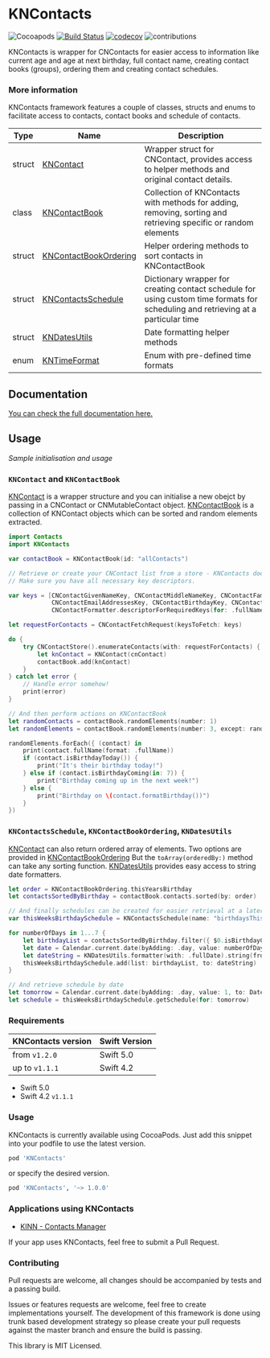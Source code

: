 # KNContacts 
![Cocoapods](https://img.shields.io/cocoapods/v/KNContacts.svg) [![Build Status](https://travis-ci.org/dragosrobertn/KNContacts.svg?branch=master)](https://travis-ci.org/dragosrobertn/KNContacts) [![codecov](https://codecov.io/gh/dragosrobertn/KNContacts/branch/master/graph/badge.svg)](https://codecov.io/gh/dragosrobertn/KNContacts) ![contributions](https://img.shields.io/badge/contributions-welcome-informational.svg)

KNContacts is wrapper for CNContacts for easier access to information like current age and age at next birthday, full contact name, creating contact books (groups), ordering them and creating contact schedules.

### More information

KNContacts framework features a couple of classes, structs and enums to facilitate access to contacts, contact books and schedule of contacts.

| Type            | Name                                    | Description  |
| ------------- | -------------------------------- | -------------- |
| struct          | [KNContact](https://github.com/dragosrobertn/KNContacts/blob/master/KNContacts/KNContact.swift)                           | Wrapper struct for CNContact, provides access to helper methods and original contact details. |
| class           | [KNContactBook](https://github.com/dragosrobertn/KNContacts/blob/master/KNContacts/KNContactBook.swift)                   | Collection of KNContacts with methods for adding, removing, sorting and retrieving specific or random elements |
| struct          | [KNContactBookOrdering](https://github.com/dragosrobertn/KNContacts/blob/master/KNContacts/KNContactBookOrdering.swift)   | Helper ordering methods to sort contacts in KNContactBook  |
| struct          | [KNContactsSchedule](https://github.com/dragosrobertn/KNContacts/blob/master/KNContacts/KNContactsSchedule.swift)         | Dictionary wrapper for creating contact schedule for using custom time formats for scheduling and retrieving at a particular time  |
| struct          | [KNDatesUtils](https://github.com/dragosrobertn/KNContacts/blob/master/KNContacts/KNDatesUtils.swift)                     | Date formatting helper methods |
| enum            | [KNTimeFormat](https://github.com/dragosrobertn/KNContacts/blob/master/KNContacts/KNTimeFormat.swift)                     | Enum with pre-defined time formats |

## Documentation
[You can check the full documentation here.](https://dragosrobertn.github.io/KNContacts/)

## Usage

*Sample initialisation and usage*

### `KNContact` and `KNContactBook`
[KNContact](https://github.com/dragosrobertn/KNContacts/blob/master/KNContacts/KNContact.swift) is a wrapper structure and you can initialise a new obejct by passing in a CNContact or CNMutableContact object. [KNContactBook](https://github.com/dragosrobertn/KNContacts/blob/master/KNContacts/KNContactBook.swift) is a collection of KNContact objects which can be sorted and random elements extracted.

```swift
import Contacts
import KNContacts

var contactBook = KNContactBook(id: "allContacts")

// Retrieve or create your CNContact list from a store - KNContacts does *not* handle authorisation for you.
// Make sure you have all necessary key descriptors.

var keys = [CNContactGivenNameKey, CNContactMiddleNameKey, CNContactFamilyNameKey,
            CNContactEmailAddressesKey, CNContactBirthdayKey, CNContactPhoneNumbersKey,
            CNContactFormatter.descriptorForRequiredKeys(for: .fullName)] as! [CNKeyDescriptor]

let requestForContacts = CNContactFetchRequest(keysToFetch: keys)

do {
    try CNContactStore().enumerateContacts(with: requestForContacts) { (cnContact, _) in
        let knContact = KNContact(cnContact)
        contactBook.add(knContact)
    }
} catch let error {
    // Handle error somehow!
    print(error)
}

// And then perform actions on KNContactBook
let randomContacts = contactBook.randomElements(number: 1)
let randomElements = contactBook.randomElements(number: 3, except: randomContacts)

randomElements.forEach({ (contact) in 
    print(contact.fullName(format: .fullName))
    if (contact.isBirthdayToday()) {
        print("It's their birthday today!")
    } else if (contact.isBirthdayComing(in: 7)) {
        print("Birthday coming up in the next week!")
    } else {
        print("Birthday on \(contact.formatBirthday())")
    }
})
```
### `KNContactsSchedule`,  `KNContactBookOrdering`, `KNDatesUtils`

[KNContact](https://github.com/dragosrobertn/KNContacts/blob/master/KNContacts/KNContact.swift) can also return ordered array of elements. Two options are provided in [KNContactBookOrdering](https://github.com/dragosrobertn/KNContacts/blob/master/KNContacts/KNContactBookOrdering.swift)
But the `toArray(orderedBy:)` method can take any sorting function.
[KNDatesUtils](https://github.com/dragosrobertn/KNContacts/blob/master/KNContacts/KNDatesUtils.swift) provides easy access to string date formatters.

```swift
let order = KNContactBookOrdering.thisYearsBirthday
let contactsSortedByBirthday = contactBook.contacts.sorted(by: order)

// And finally schedules can be created for easier retrieval at a later date.
var thisWeeksBirthdaySchedule = KNContactsSchedule(name: "birthdaysThisYear")

for numberOfDays in 1...7 {
    let birthdayList = contactsSortedByBirthday.filter({ $0.isBirthdayComing(in: numberOfDays) }).map({ $0.id })
    let date = Calendar.current.date(byAdding: .day, value: numberOfDays, to: Date())!
    let dateString = KNDatesUtils.formatter(with: .fullDate).string(from: date)
    thisWeeksBirthdaySchedule.add(list: birthdayList, to: dateString)
}

// And retrieve schedule by date
let tomorrow = Calendar.current.date(byAdding: .day, value: 1, to: Date())!
let schedule = thisWeeksBirthdaySchedule.getSchedule(for: tomorrow)
```

### Requirements
| KNContacts version |  Swift Version |
|--------------------|----------------|
| from `v1.2.0`      | Swift 5.0      |
| up to `v1.1.1`     | Swift 4.2      |

- Swift 5.0 
- Swift 4.2 `v1.1.1` 

### Usage
KNContacts is currently available using CocoaPods. Just add this snippet into your podfile to use the latest version.

```ruby
pod 'KNContacts'
```

or specify the desired version.
```ruby
pod 'KNContacts', '~> 1.0.0'
```

### Applications using KNContacts
- [KINN - Contacts Manager](https://itunes.apple.com/app/kinn/id1343398089)

If your app uses KNContacts, feel free to submit a Pull Request.

### Contributing
Pull requests are welcome, all changes should be accompanied by tests and a passing build. 

Issues or features requests are welcome, feel free to create implementations yourself. The development of this framework is done using trunk based development strategy so please create your pull requests against the master branch and ensure the build is passing.

This library is MIT Licensed.
